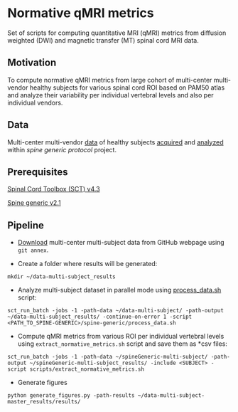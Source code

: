 # Normative qMRI metrics

Set of scripts for computing quantitative MRI (qMRI) metrics from diffusion weighted (DWI) and magnetic transfer (MT) spinal cord MRI data.

## Motivation

To compute normative qMRI metrics from large cohort of multi-center multi-vendor healthy subjects for various spinal cord ROI based on PAM50 atlas and analyze their variability per individual vertebral levels and also per individual vendors.

## Data 

Multi-center multi-vendor [data](https://spine-generic.readthedocs.io/en/latest/index.html) of healthy subjects [acquired](https://osf.io/tt4z9/) and [analyzed](https://spine-generic.readthedocs.io/en/latest/documentation.html#getting-started) within _spine generic protocol_ project.

## Prerequisites
[Spinal Cord Toolbox (SCT) v4.3](https://github.com/neuropoly/spinalcordtoolbox)

[Spine generic v2.1](https://github.com/sct-pipeline/spine-generic)

## Pipeline
- [Download](https://github.com/spine-generic/data-multi-subject#download) multi-center multi-subject data from GitHub webpage using ``git annex``.

- Create a folder where results will be generated:

`mkdir ~/data-multi-subject_results`

- Analyze multi-subject dataset in parallel mode using [process_data.sh](https://github.com/spine-generic/spine-generic/blob/master/process_data.sh) script:

`sct_run_batch -jobs -1 -path-data ~/data-multi-subject/ -path-output ~/data-multi-subject_results/ -continue-on-error 1 -script <PATH_TO_SPINE-GENERIC>/spine-generic/process_data.sh`

- Compute qMRI metrics from various ROI per individual vertebral levels using `extract_normative_metrics.sh` script and save them as *csv files:

`sct_run_batch -jobs -1 -path-data ~/spineGeneric-multi-subject/ -path-output ~/spineGeneric-multi-subject_results/ -include <SUBJECT> -script scripts/extract_normative_metrics.sh`

- Generate figures

`python generate_figures.py -path-results ~/data-multi-subject-master_results/results/`

